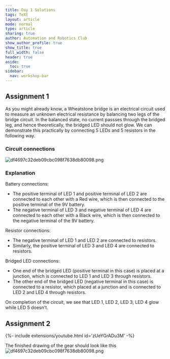 ```yaml
---
title: Day 1 Solutions
tags: TeXt
layout: article
mode: normal
type: article
sharing: true
author: Automation and Robotics Club
show_author_profile: true
show_title: true
full_width: false
header: true
aside:
  toc: true
sidebar:
  nav: workshop-bar	
---
```


## Assignment 1

As you might already know, a Wheatstone bridge is an electrical circuit used to measure an unknown electrical resistance by balancing two legs of the bridge circuit.
    In the balanced state, no current passses through the bridged leg, and hence theoretically, the bridged LED should not glow. We can demonstrate this practically by connecting 5 LEDs and 5 resistors in the following way.

### Circuit connections

<img src="{{site.baseurl}}/assets/images/resources/Day1_Assignment/4.png" alt="df4697c32deb09cbc098f7638db80098.png" width="auto" height="auto" class="jop-noMdConv">

### Explanation

Battery connections:

- The positive terminal of LED 1 and positive terminal of LED 2 are connected to each other with a Red wire, which is then connected to the positive terminal of the 9V battery.
- The negative terminal of LED 3 and negative terminal of LED 4 are connected to each other with a Black wire, which is then connected to the negative terminal of the 9V battery.

Resistor connections:

- The negative terminal of LED 1 and LED 2 are connected to resistors.
- Similarly, the positive terminal of LED 3 and LED 4 are connected to resistors.

Bridged LED connections:

- One end of the bridged LED (positive terminal in this case) is placed at a junction, which is connected to LED 1 and LED 3 through resistors.
- The other end of the bridged LED (negative terminal in this case) is connected to a resistor, which placed at a junction and is connected to LED 2 and LED 4 through resistors.

On completion of the circuit, we see that LED 1, LED 2, LED 3, LED 4 glow while LED 5 doesn't.


## Assignment 2

<div>{%- include extensions/youtube.html id='zUeYGrADu3M' -%}</div>

The finished drawing of the gear should look like this
<img src="{{site.baseurl}}/assets/images/resources/Day1_Assignment/5.png" alt="df4697c32deb09cbc098f7638db80098.png" width="auto" height="auto" class="jop-noMdConv">
